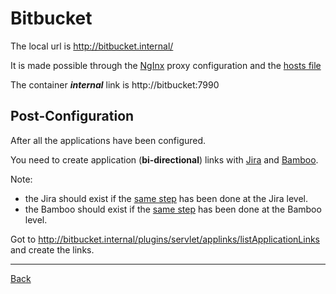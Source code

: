 # Bitbucket

The local url is http://bitbucket.internal/

It is made possible through the [NgInx](nginx.md) proxy configuration and the [hosts file](../envs/hosts.links)

The container ***internal*** link is http://bitbucket:7990

## Post-Configuration

After all the applications have been configured.

You need to create application (**bi-directional**) links with [Jira](jira.md) and [Bamboo](bamboo.md).

Note:
- the Jira should exist if the [same step](jira.md#Post-Configuration) has been done at the Jira level.
- the Bamboo should exist if the [same step](bamboo.md#Post-Configuration) has been done at the Bamboo level.

Got to http://bitbucket.internal/plugins/servlet/applinks/listApplicationLinks and create the links.

___
[Back](../README.md) 